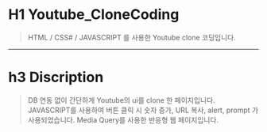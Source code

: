 # H1 Youtube_CloneCoding
>HTML / CSS# / JAVASCRIPT 를 사용한 Youtube clone 코딩입니다.
---
# h3 Discription
> DB 연동 없이 간단하게 Youtube의 ui를 clone 한 페이지입니다.
> JAVASCRIPT를 사용하여 버튼 클릭 시 숫자 증가, URL 복사, alert, prompt 가 사용되었습니다.
> Media Query를 사용한 반응형 웹 페이지입니다.
